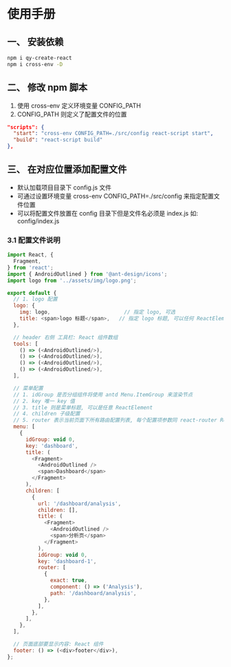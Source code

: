 # 使用手册

## 一、 安装依赖

```sh
npm i qy-create-react
npm i cross-env -D
```

## 二、 修改 npm 脚本

1. 使用 cross-env 定义环境变量 CONFIG_PATH
2. CONFIG_PATH 则定义了配置文件的位置

```json
"scripts": {
  "start": "cross-env CONFIG_PATH=./src/config react-script start",
  "build": "react-script build"
},
```

## 三、 在对应位置添加配置文件

- 默认加载项目目录下 config.js 文件
- 可通过设置环境变量 cross-env CONFIG_PATH=./src/config 来指定配置文件位置
- 可以将配置文件放置在 config 目录下但是文件名必须是 index.js 如: config/index.js

### 3.1 配置文件说明


```js
import React, {
  Fragment,
} from 'react';
import { AndroidOutlined } from '@ant-design/icons';
import logo from '../assets/img/logo.png';

export default {
  // 1. logo 配置
  logo: {
    img: logo,                        // 指定 logo, 可选
    title: <span>logo 标题</span>,   // 指定 logo 标题, 可以任何 ReactElement
  },

  // header 右侧 工具栏: React 组件数组
  tools: [
    () => (<AndroidOutlined/>),
    () => (<AndroidOutlined/>),
    () => (<AndroidOutlined/>),
    () => (<AndroidOutlined/>),
  ],

  // 菜单配置
  // 1. idGroup 是否分组组件将使用 antd Menu.ItemGroup 来渲染节点
  // 2. key 唯一 key 值
  // 3. title 则是菜单标题, 可以是任意 ReactElement
  // 4. children 子级配置
  // 5. router 表示当前页面下所有路由配置列表, 每个配置项参数同 react-router Route 组件参数
  menu: [
    {
      idGroup: void 0,
      key: 'dashboard',
      title: (
        <Fragment>
          <AndroidOutlined />
          <span>Dashboard</span>
        </Fragment>
      ),
      children: [
        {
          url: '/dashboard/analysis',
          children: [],
          title: (
            <Fragment>
              <AndroidOutlined />
              <span>分析页</span>
            </Fragment>
          ),
          idGroup: void 0,
          key: 'dashboard-1',
          router: [
            {
              exact: true,
              component: () => ('Analysis'),
              path: '/dashboard/analysis',
            },
          ],
        },
      ],
    },
  ],

  // 页面底部要显示内容: React 组件
  footer: () => (<div>footer</div>),
};
```
